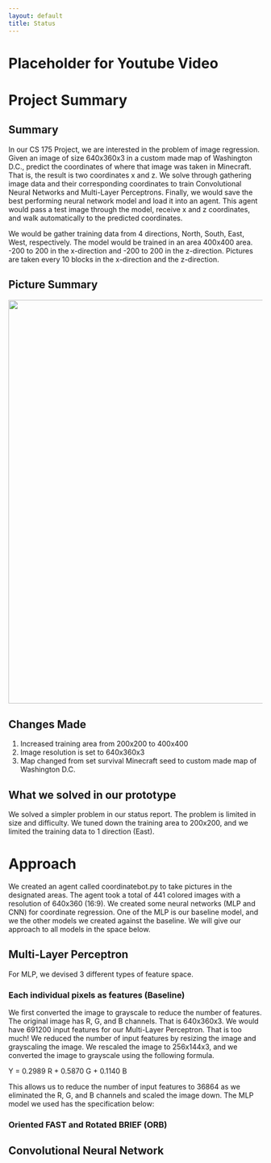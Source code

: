 ```yaml
---
layout: default
title: Status
---
```



# Placeholder for Youtube Video

# Project Summary

## Summary

In our CS 175 Project, we are interested in the problem of image regression. Given an image of size 640x360x3 in a custom made map of Washington D.C., predict the coordinates of where that image was taken in Minecraft. That is, the result is two coordinates x and z. We solve through gathering image data and their corresponding coordinates to train Convolutional Neural Networks and Multi-Layer Perceptrons. Finally, we would save the best performing neural network model and load it into an agent. This agent would pass a test image through the model, receive x and z coordinates, and walk automatically to the predicted coordinates. 

We would be gather training data from 4 directions, North, South, East, West, respectively. The model would be trained in an area 400x400 area. -200 to 200 in the x-direction and -200 to 200 in the z-direction. Pictures are taken every 10 blocks in the x-direction and the z-direction.

## Picture Summary
<img src="https://raw.githubusercontent.com/alaister123/Geolocator/main/docs/img/high_level.png" width="800" />

## Changes Made

1.	Increased training area from 200x200 to 400x400
2.	Image resolution is set to 640x360x3
3.	Map changed from set survival Minecraft seed to custom made map of Washington D.C.



## What we solved in our prototype

We solved a simpler problem in our status report. The problem is limited in size and difficulty. We tuned down the training area to 200x200, and we limited the training data to 1 direction (East). 

# Approach

We created an agent called coordinatebot.py to take pictures in the designated areas. The agent took a total of 441 colored images with a resolution of 640x360 (16:9). We created some neural networks (MLP and CNN) for coordinate regression. One of the MLP is our baseline model, and we the other models we created against the baseline. We will give our approach to all models in the space below.

## Multi-Layer Perceptron 

For MLP, we devised 3 different types of feature space.

### Each individual pixels as features (Baseline)

We first converted the image to grayscale to reduce the number of features. The original image has R, G, and B channels. That is 640x360x3. We would have 691200 input features for our Multi-Layer Perceptron. That is too much! We reduced the number of input features by resizing the image and grayscaling the image. We rescaled the image to 256x144x3, and we converted the image to grayscale using the following formula. 

Y = 0.2989 R + 0.5870 G + 0.1140 B

This allows us to reduce the number of input features to 36864 as we eliminated the R, G, and B channels and scaled the image down. The MLP model we used has the specification below:

### Oriented FAST and Rotated BRIEF (ORB)



## Convolutional Neural Network